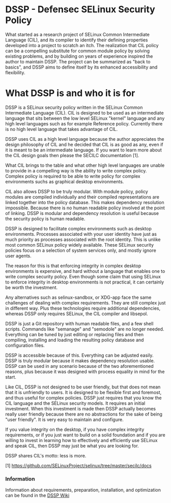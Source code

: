 # DSSP - Defensec SELinux Security Policy

What started as a research project of SELinux Common Intermediate Language (CIL), and its compiler to identify their defining properties developed into a project to scratch an itch. The realization that CIL policy can be a compelling substitute for common module policy by solving existing problems, and by building on years of experience inspired the author to maintain DSSP. The project can be summarized as "back to basics", and DSSP aims to define itself by its enhanced accessibility and flexibility.

# What DSSP is and who it is for

DSSP is a SELinux security policy written in the SELinux Common Intermediate Language (CIL). CIL is designed to be used as an intermediate language that sits between the low level SELinux "kernel" language and any high level languages such as for example Reference policy. Currently there is no high level language that takes advantage of CIL.

DSSP uses CIL as a high level language because the author appreciates the design philosophy of CIL and he decided that CIL is as good as any, even if it is meant to be an intermediate language. If you want to learn more about the CIL design goals then please the SECILC documentation [1].

What CIL brings to the table and what other high level languages are unable to provide in a compelling way is the ability to write complex policy. Complex policy is required to be able to write policy for complex environments suchs as graphical desktop environments.

CIL also allows DSSP to be truly modular. With module policy, policy modules are compiled individually and their compiled representations are linked together into the policy database. This makes dependency resolution impossible. Because there is no human readable policy involved at the point of linking. DSSP is modular and dependency resolution is useful because the security policy is human readable.

DSSP is designed to facilitate complex environments such as desktop environments. Processes associated with your user identity have just as much priority as processes associated with the root identity. This is unlike most common SELinux policy widely available. These SELinux security policies focus on a selection of system services only, and mostly ignore user agents.

The reason for this is that enforcing integrity in complex desktop environments is expensive, and hard without a language that enables one to write complex security policy. Even though some claim that using SELinux to enforce integrity in desktop environments is not practical, it can certainly be worth the investment.

Any alternatives such as selinux-sandbox, or XDG-app face the same challenges of dealing with complex requirements. They are still complex just in different way. Plus these technologies require additional dependencies, whereas DSSP only requires SELinux, the CIL compiler and libsepol.

DSSP is just a Git repository with human readable files, and a few shell scripts. Commands like "semanage" and "semodole" are no longer needed. Everything can be tuned by just editing or replacing files and then compiling, installing and loading the resulting policy database and configuration files.

DSSP is accessible because of this. Everything can be adjusted easily. DSSP is truly modular because it makes dependency resolution usable. DSSP can be used in any scenario because of the two aforementioned reasons, plus because it was designed with process equality in mind for the start.

Like CIL, DSSP is not designed to be user friendly, but that does not mean that it is unfriendly to users. It is designed to be flexible first and foremost, and thus useful for complex policies. DSSP just requires that you know the CIL language and the SELinux security models. It requires an initial investment. When this investment is made then DSSP actually becomes really user friendly because there are no abstractions for the sake of being "user friendly". It is very easy to maintain and configure.

If you value integrity on the desktop, if you have complex integrity requirements, or if you just want to build on a solid foundation and if you are willing to invest in learning how to effectively and efficiently use SELinux and speak CIL, then DSSP may just be what you are looking for.

DSSP shares CIL's motto: less is more.

[1] https://github.com/SELinuxProject/selinux/tree/master/secilc/docs

### Information

Information about requirements, preparation, installation, and optimization can be found in the [DSSP Wiki](https://github.com/defensec/dssp/wiki)
